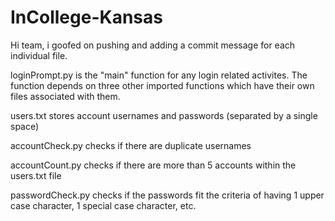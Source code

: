 # InCollege-Kansas

Hi team, i goofed on pushing and adding a commit message for each individual file.

loginPrompt.py is the "main" function for any login related activites. The function depends on three other imported 
functions which have their own files associated with them.

users.txt stores account usernames and passwords (separated by a single space)

accountCheck.py checks if there are duplicate usernames

accountCount.py checks if there are more than 5 accounts within the users.txt file

passwordCheck.py checks if the passwords fit the criteria of having 1 upper case character, 1 special case character, etc.
